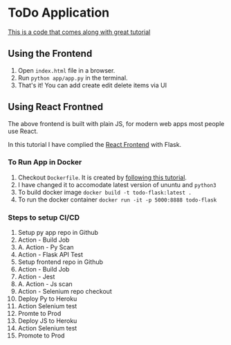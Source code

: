 # ToDo Application

[This is a code that comes along with great tutorial](https://medium.com/@bhavaniravi/build-your-1st-python-web-app-with-flask-b039d11f101c)

## Using the Frontend

1. Open `index.html` file in a browser.
2. Run `python app/app.py` in the terminal.
3. That's it! You can add create edit delete items via UI

## Using React Frontned

The above frontend is built with plain JS, for modern web apps most people use React. 

In this tutorial I have complied the [React Frontend](https://medium.com/bhavaniravi/building-your-1st-webapp-integrating-with-frontend-d9f1a8bf21a5) with Flask.

### To Run App in Docker

1. Checkout `Dockerfile`. It is created by [following this tutorial](https://runnable.com/docker/python/dockerize-your-flask-application).
2. I have changed it to accomodate latest version of ununtu and `python3`
3. To build docker image `docker build -t todo-flask:latest .`
4. To run the docker container `docker run -it -p 5000:8888 todo-flask `

### Steps to setup CI/CD

1. Setup py app repo in Github
2. Action - Build Job
3. A. Action - Py Scan
4. Action - Flask API Test
5. Setup frontend repo in Github
6. Action - Build Job
7. Action - Jest    
7. A. Action - Js scan
8. Action - Selenium repo checkout
9. Deploy Py to Heroku
9. Action Selenium test
10. Promte to Prod
11. Deploy JS to Heroku
12. Action Selenium test
13. Promote to Prod
